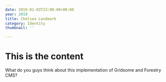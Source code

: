 ```yaml
---
date: 2019-01-03T23:00:00+00:00
year: 2019
title: Chelsea Landmark
category: Identity
thumbnail: ''

---
```

# This is the content

What do you guys think about this implementation of Gridsome and Forestry CMS?